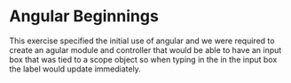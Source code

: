 Angular Beginnings
====================

This exercise specified the initial use of angular and we were required to create an agular module and controller that would be able to have an input box that was tied to a scope object so when typing in the in the input box the label would update immediately.